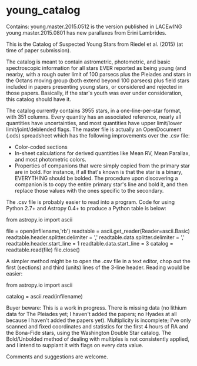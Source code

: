 # young_catalog 

Contains:
young.master.2015.0512 is the version published in LACEwING
young.master.2015.0801 has new parallaxes from Erini Lambrides.

This is the Catalog of Suspected Young Stars from Riedel et al. (2015) (at time of paper submission).

The catalog is meant to contain astrometric, photometric, and basic spectroscopic information for all stars EVER reported as being young (and nearby, with a rough outer limit of 100 parsecs plus the Pleiades and stars in the Octans moving group (both extend beyond 100 parsecs) plus field stars included in papers presenting young stars, or considered and rejected in those papers. Basically, if the star's youth was ever under consideration, this catalog should have it.

The catalog currently contains 3955 stars, in a one-line-per-star format, with 351 columns. Every quantity has an associated reference, nearly all quantities have uncertainties, and most quantities have upper limit/lower limit/joint/deblended flags. The master file is actually an OpenDocument (.ods) spreadsheet which has the following improvements over the .csv file:
* Color-coded sections
* In-sheet calculations for derived quantities like Mean RV, Mean Parallax, and most photometric colors.
* Properties of companions that were simply copied from the primary star are in bold. For instance, if all that's known is that the star is a binary, EVERYTHING should be bolded. The procedure upon discovering a companion is to copy the entire primary star's line and bold it, and then replace those values with the ones specific to the secondary.

The .csv file is probably easier to read into a program. Code for using Python 2.7+ and Astropy 0.4+ to produce a Python table is below:

from astropy.io import ascii

file = open(infilename,'rb')
readtable = ascii.get_reader(Reader=ascii.Basic)
readtable.header.splitter.delimiter = ','
readtable.data.splitter.delimiter = ','
readtable.header.start_line = 1
readtable.data.start_line = 3
catalog = readtable.read(file)
file.close()

A simpler method might be to open the .csv file in a text editor, chop out the first (sections) and third (units) lines of the 3-line header. Reading would be easier:

from astropy.io import ascii

catalog = ascii.read(infilename)


Buyer beware: This is a work in progress. There is missing data (no lithium data for The Pleiades yet; I haven't added the papers; no Hyades at all because I haven't added the papers yet). Multiplicity is incomplete; I've only scanned and fixed coordinates and statistics for the first 4 hours of RA and the Bona-Fide stars, using the Washington Double Star catalog. The Bold/Unbolded method of dealing with multiples is not consistently applied, and I intend to supplant it with flags on every data value.

Comments and suggestions are welcome.
